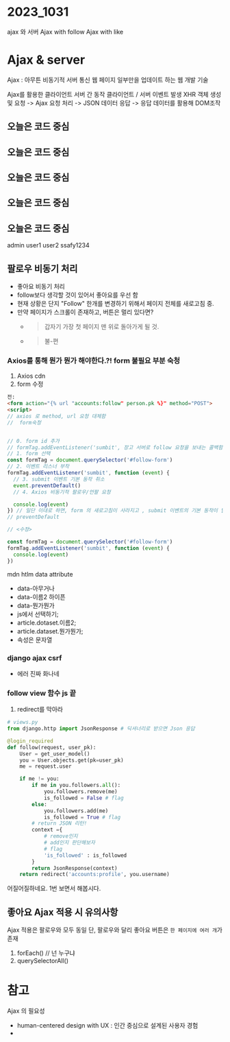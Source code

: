 # 2023_1031


ajax 와 서버
Ajax with follow 
Ajax with like

# Ajax & server
Ajax : 아무튼 비동기적 서버 통신 웹 페이지 일부만을 업데이트 하는 웹 개발 기술

Ajax를 활용한 클라이언트 서버 간 동작
클라이언트 / 서버 
이벤트 발생 XHR 객체 생성 및 요청 -> Ajax 요청 처리 -> JSON 데이터 응답 -> 응답 데이터를 활용해 DOM조작

## 오늘은 코드 중심
## 오늘은 코드 중심
## 오늘은 코드 중심
## 오늘은 코드 중심
## 오늘은 코드 중심
admin 
user1
user2
ssafy1234

## 팔로우 비동기 처리
- 좋아요 비동기 처리
- follow보다 생각할 것이 있어서 좋아요를 우선 함 
- 현재 상황은 단지 "Follow" 한개를 변경하기 위해서 페이지 전체를 새로고침 중.
- 만약 페이지가 스크롤이 존재하고, 버튼은 멀리 있다면? 
  - > 갑자기 가장 첫 페이지 맨 위로 돌아가게 될 것.  
  - > 불-편 

### Axios를 통해 뭔가 뭔가 해야한다.?! form 불필요 부분 숙청
1. Axios cdn
2. form 수정 
```html
전:        
<form action="{% url "accounts:follow" person.pk %}" method="POST">
<script>
// axios 로 method, url 요청 대체함
//  form숙청


// 0. form id 추가
// formTag.addEventListener('sumbit', 장고 서버로 follow 요청을 보내는 콜백함수)
// 1. form 선택
const formTag = document.querySelector('#follow-form')
// 2. 이벤트 리스너 부착
formTag.addEventListener('sumbit', function (event) {
  // 3. submit 이벤트 기본 동작 취소 
  event.preventDefault()
  // 4. Axios 비동기적 팔로우/언팔 요청

  console.log(event) 
}) // 일단 이대로 하면, form 의 새로고침이 사라지고 , submit 이벤트의 기본 동작이 발생한다.
// preventDefault 

// <수정> 

const formTag = document.querySelector('#follow-form')
formTag.addEventListener('sumbit', function (event) {
  console.log(event) 
})
``` 

mdn htlm data attribute
- data-아무거나 
- data-이름2 하이픈 </br>
- data-뭔가뭔가
- js에서 선택하기;
- article.dotaset.이름2;
- article.dataset.뭔가뭔가;
- 속성은 문자열
### django ajax csrf
- 에러 진짜 화나네

### follow view 함수 js 끝
1. redirect를 막아라 
```py
# views.py
from django.http import JsonResponse # 딕셔너리로 받으면 Json 응답

@login_required
def follow(request, user_pk):
    User = get_user_model()
    you = User.objects.get(pk=user_pk)
    me = request.user

    if me != you:
        if me in you.followers.all():
            you.followers.remove(me)
            is_followed = False # flag
        else:
            you.followers.add(me)
            is_followed = True # flag
        # return JSON 리턴!
        context ={
            # remove인지 
            # add인지 판단해보자
            # flag
            'is_followed' : is_followed
        } 
        return JsonResponse(context)
    return redirect('accounts:profile', you.username)

```
어질어질하네요.
1번 보면서 해봅시다.

## 좋아요 Ajax 적용 시 유의사항
Ajax 적용은 팔로우와 모두 동일
단, 팔로우와 달리 좋아요 버튼은 `한 페이지에 여러 개`가 존재
1. forEach() // 넌 누구냐
2. querySelectorAll()



# 참고
Ajax 의 필요성
- human-centered design with UX : 인간 중심으로 설계된 사용자 경험
- 